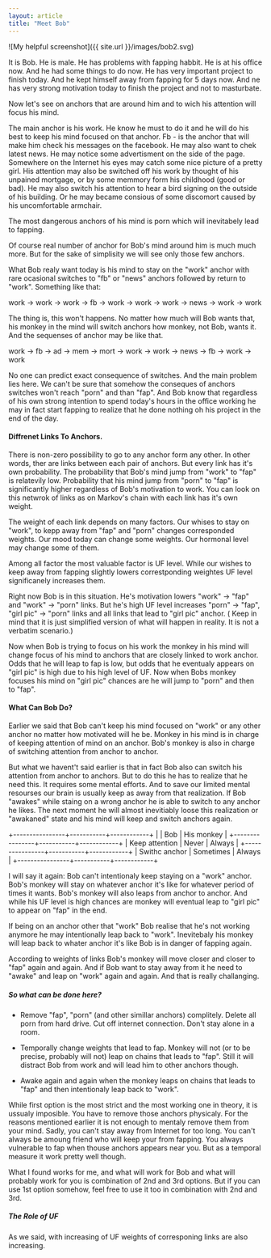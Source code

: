 ```yaml
---
layout: article
title: "Meet Bob"
---
```

![My helpful screenshot]({{ site.url }}/images/bob2.svg)

It is Bob. He is male. He has problems with fapping habbit.
He is at his office now. And he had some things to do
now. He has very important project to finish today. And he kept himself away
from fapping for 5 days now. And ne has very strong motivation today to finish
the project and not to masturbate.

Now let's see on anchors that are around him and to wich his attention will
focus his mind. 

The main anchor is his work. He know he must to do it and he will do his best to
keep his mind focused on that anchor. Fb - is the anchor that will make him
check his messages on the facebook. He may also want to chek latest news. He may
notice some advertisment on the side of the page. Somewhere on the Internet his
eyes may catch some nice picture of a pretty girl. His attention may also be
switched off his work by thought of his unpained mortgage, or by some memmory
form his childhood (good or bad). He may also switch his attention to hear a
bird signing on the outside of his building. Or he may became consious of some
discomort caused by his uncomfortable armchair.

The most dangerous anchors of his mind is porn which will inevitabely lead to
fapping.

Of course real number of anchor for Bob's mind around him is much much more. But
for the sake of simplisity we will see only those few anchors.

What Bob realy want today is his mind to stay on the "work" anchor with rare
ocasional switches to "fb" or "news" anchors followed by return to "work".
Something like that:

work -> work -> work -> fb -> work -> work -> work -> news -> work -> work

The thing is, this won't happens. No matter how much will Bob wants that, his
monkey in the mind will switch anchors how monkey, not Bob, wants it.
And the sequenses of anchor may be like that.

work -> fb -> ad -> mem -> mort -> work -> work -> news -> fb -> work -> work

No one can predict exact consequence of switches. And the main problem lies
here. We can't be sure that somehow the conseques of anchors switches won't
reach "porn" and than "fap". And Bob know that regardless of his own strong
intention to spend today's hours in the office working he may in fact start
fapping to realize that he done nothing oh his project in the end of the day.

#### Diffrenet Links To Anchors.

There is non-zero possibility to go to any anchor form any other. In other
words, ther are links between each pair of anchors. But every link has it's own
probability. The probability that Bob's mind jump from "work" to "fap" is
relatevily low. Probability that his mind jump from "porn" to "fap" is
significantly higher regardless of Bob's motivation to work. You can look on
this netwrok of links as on Markov's chain with each link has it's own weight.

The weight of each link depends on many factors. Our whises to stay on "work",
to kepp away from "fap" and "porn" changes corresponded weights. Our mood today
can change some weights. Our hormonal level may change some of them.

Among all factor the most valuable factor is UF level. While our wishes to keep
away from fapping slightly lowers correstponding weightes UF level significanely
increases them.

Right now Bob is in this situation. He's motivation lowers "work" -> "fap" and
"work" -> "porn" links. But he's high UF level increases "porn" -> "fap",
"girl pic" -> "porn" links and all links that lead to "girl pic" anchor.
( Keep in mind that it is just simplified version of what will happen in reality.
It is not a verbatim scenario.)

Now when Bob is trying to focus on his work the monkey in his mind will change
focus of his mind to anchors that are closely linked to work anchor. Odds that
he will leap to fap is low, but odds that he eventualy appears on "girl pic" is
high due to his high level of UF. Now when Bobs monkey focuses his mind on "girl
pic" chances are he will jump to "porn" and then to "fap".

#### What Can Bob Do?

Earlier we said that Bob can't keep his mind focused on "work" or any other
anchor no matter how motivated will he be. Monkey in his mind is in charge of
keeping attention of mind on an anchor. Bob's monkey is also in charge of
switching attention from anchor to anchor.

But what we havent't said earlier is that in fact Bob also can switch his attention
from anchor to anchors. But to do this he has to realize that he need this. It
requires some mental efforts. And to save our limited mental resourses our brain
is usually keep as away from that realization. If Bob "awakes" while staing on a
wrong anchor he is able to switch to any anchor he likes. The next moment he
will almost inevitiably loose this realization or "awakaned" state and his mind
will keep and switch anchors again.

+----------------+-----------+------------+
|                |  Bob      | His monkey |
+----------------+-----------+------------+
| Keep attention |  Never    | Always     |
+----------------+-----------+------------+
| Swithc anchor  | Sometimes | Always     |
+----------------+-----------+------------+

I will say it again: Bob can't intentionaly keep staying on a "work" anchor.
Bob's monkey will stay on whatever anchor it's like for whatever period of times it
wants. Bob's monkey will also leaps from anchor to anchor. And while his UF
level is high chances are monkey will eventual leap to "girl pic" to appear on
"fap" in the end.

If being on an anchor other that "work" Bob realise that he's not working
anymore he may intentionally leap back to "work". Inevitebaly his monkey will
leap back to whater anchor it's like Bob is in danger of fapping again.

According to weights of links Bob's monkey will move closer and closer to "fap"
again and again. And if Bob want to stay away from it he need to "awake" and
leap on "work" again and again. And that is really challanging.

##### So what can be done here?

* Remove "fap", "porn" (and other simillar anchors) complitely. Delete all porn
  from hard drive. Cut off internet connection. Don't stay alone in a room.

* Temporally change weights that lead to fap. Monkey will not (or to be precise, probably
  will not) leap on chains that leads to "fap". Still it will distract Bob from
  work and will lead him to other anchors though.

* Awake again and again when the monkey leaps on chains that leads to "fap" and
  then intentionaly leap back to "work".

While first option is the most strict and the most working one in theory, it is
ussualy imposible. You have to remove those anchors physicaly. For the reasons
mentioned earlier it is not enough to mentaly remove them from your mind. Sadly,
you can't stay away from Internet for too long. You can't
always be amoung friend who will keep your from fapping.
You always vulnerable to fap when thouse anchors appears near you.
But as a temporal measure it work pretty well though. 

What I found works for me, and what will work for Bob and what will probably
work for you is combination of 2nd and 3rd options. But if you can use 1st
option somehow, feel free to use it too in combination with 2nd and 3rd.

##### The Role of UF

As we said, with increasing of UF weights of corresponing links are also
increasing. 


